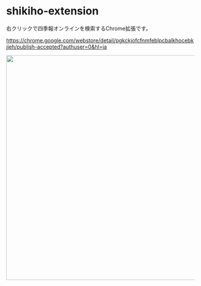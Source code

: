 # shikiho-extension
右クリックで四季報オンラインを検索するChrome拡張です。

https://chrome.google.com/webstore/detail/pgkckjofcfnmfeblpcbalkhocebkjjeh/publish-accepted?authuser=0&hl=ja

<img src="https://pbs.twimg.com/media/EMih_uLU8AASveW?format=jpg" width="600">
